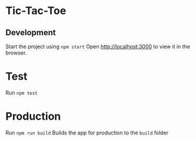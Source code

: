 # Tic-Tac-Toe

## Development
Start the project using `npm start`
Open [http://localhost:3000](http://localhost:3000) to view it in the browser.

# Test
Run `npm test`

# Production
Run `npm run build`
Builds the app for production to the `build` folder